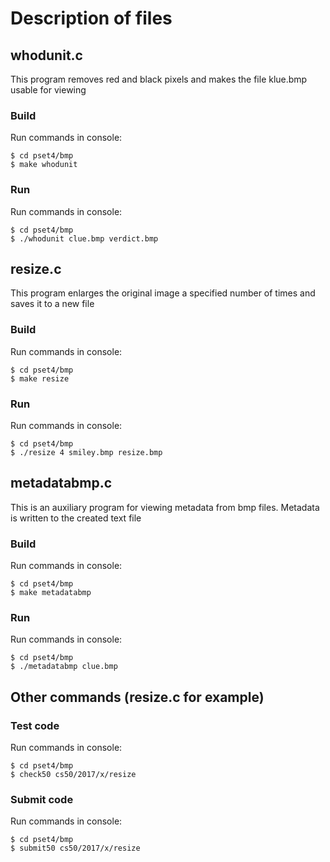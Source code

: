Description of files
===
    
    
    
whodunit.c
---

This program removes red and black pixels and makes the file klue.bmp usable for viewing

### Build

Run commands in console:

    $ cd pset4/bmp
    $ make whodunit

### Run

Run commands in console:

    $ cd pset4/bmp
    $ ./whodunit clue.bmp verdict.bmp



resize.c
---

This program enlarges the original image a specified number of times and saves it to a new file

### Build

Run commands in console:

    $ cd pset4/bmp
    $ make resize

### Run

Run commands in console:

    $ cd pset4/bmp
    $ ./resize 4 smiley.bmp resize.bmp



metadatabmp.c
---

This is an auxiliary program for viewing metadata from bmp files. Metadata is written to the created text file

### Build

Run commands in console:

    $ cd pset4/bmp
    $ make metadatabmp

### Run

Run commands in console:

    $ cd pset4/bmp
    $ ./metadatabmp clue.bmp



Other commands (resize.c for example)
---

### Test code

Run commands in console:

    $ cd pset4/bmp
    $ check50 cs50/2017/x/resize
    
### Submit code

Run commands in console:

    $ cd pset4/bmp
    $ submit50 cs50/2017/x/resize
